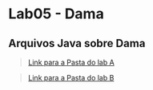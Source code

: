 # Lab05 - Dama

## Arquivos Java sobre Dama

> [Link para a Pasta do lab A](https://github.com/Borginz/MC322-1s2021/tree/main/lab05)

> [Link para a Pasta do lab B](https://github.com/Borginz/MC322-1s2021/tree/main/lab05B)
